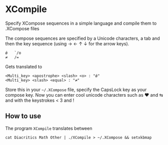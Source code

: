 XCompile
========

Specify XCompose sequences in a simple language and compile them to .XCompose files

The compose sequences are specified by a Unicode characters, a tab and then the key sequence (using → ← ↑ ↓ for the arrow keys).

    ǿ	`/o
    ≠	/=

Gets translated to

    <Multi_key> <apostrophe> <slash> <o> : "ǿ"
    <Multi_key> <slash> <equal> : "≠"

Store this in your `~/.XCompose` file, specify the CapsLock key as your compose key. Now you can enter cool unicode characters such as ❤ and ⇆ and with the keystrokes <CapsLock> < 3 and <CapsLock> <left> <right>!

How to use
----------

The program `XCompile` translates between 

    cat Diacritics Math Other | ./XCompile > ~/.XCompose && setxkbmap





